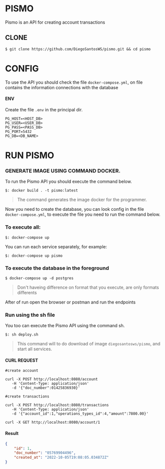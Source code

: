# PISMO
Pismo is an API for creating account transactions

## CLONE

```shell
$ git clone https://github.com/DiegoSantosWS/pismo.git && cd pismo
```
# CONFIG

To use the API you should check the file `docker-compose.yml`, on file contains the information connections with the database


#### ENV

Create the file `.env` in the principal dir.

```env
PG_HOST=<HOST_DB>
PG_USER=<USER_DB>
PG_PASS=<PASS_DB>
PG_PORT=5432
PG_DB=<DB_NAME>
```

# RUN PISMO

### GENERATE IMAGE USING COMMAND DOCKER.

To run the Pismo API you should execute the command below.


```shell
$: docker build . -t pismo:latest
```
> The command generates the image docker for the programmer.

Now you need to create the database, you can look config in the file `docker-compose.yml`, to execute the file you need to run the command below.

### To execute all:

```shell
$: docker-compose up
```

You can run each service separately, for example:

```shell
$: docker-compose up pismo
```

### To execute the database in the foreground


```shell
$ docker-compose up -d postgres
```

> Don't haveing difference on format that you execute, are only formats differents

After of run open the browser or postman and run the endpoints

### Run using the sh file

You too can execute the Pismo API using the command sh.

```shell
$: sh deploy.sh
```

> This command will to do download of image `diegosantosws/pismo`, and start all services.

#### CURL REQUEST

```shell
#create account

curl -X POST http://localhost:8080/account
   -H 'Content-Type: application/json'
   -d '{"doc_number":01425836930}'

#create transactions

curl -X POST http://localhost:8080/transactions
   -H 'Content-Type: application/json'
   -d '{"account_id":1,"operations_types_id":4,"amount":7800.00}'

curl -X GET http://localhost:8080/account/1
```
#### Result
```json
{
    "id": 1,
    "doc_number": "05769904496",
    "created_at": "2022-10-05T19:08:05.034872Z"
}
```